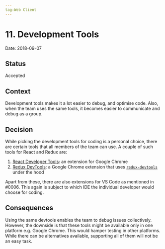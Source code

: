 ```yaml
---
tag:Web Client
---
```


# 11. Development Tools

Date: 2018-09-07

## Status

Accepted

## Context

Development tools makes it a lot easier to debug, and optimise code. Also, when the team uses the same tools, it becomes easier to communicate and debug as a group.

## Decision

While picking the development tools for coding is a personal choice, there are certain tools that all members of the team can use. A couple of such tools for React and Redux are:

1. [React Developer Tools](https://chrome.google.com/webstore/detail/react-developer-tools/fmkadmapgofadopljbjfkapdkoienihi): an extension for Google Chrome
2. [Redux DevTools](https://chrome.google.com/webstore/detail/redux-devtools/lmhkpmbekcpmknklioeibfkpmmfibljd): a Google Chrome extension that uses [`redux-devtools`](https://github.com/reduxjs/redux-devtools) under the hood

Apart from these, there are also extensions for VS Code as mentioned in #0006. This again is subject to which IDE the individual developer would choose for coding.

## Consequences

Using the same devtools enables the team to debug issues collectively. However, the downside is that these tools might be available only in one platform e.g. Google Chrome. This would hamper testing in other platforms. While there can be alternatives available, supporting all of them will not be an easy task.